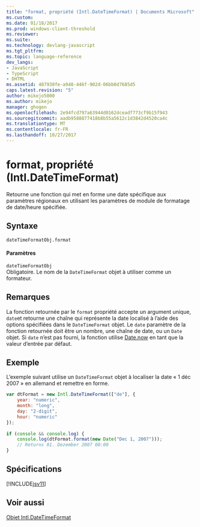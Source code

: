 ```yaml
---
title: "format, propriété (Intl.DateTimeFormat) | Documents Microsoft"
ms.custom: 
ms.date: 01/18/2017
ms.prod: windows-client-threshold
ms.reviewer: 
ms.suite: 
ms.technology: devlang-javascript
ms.tgt_pltfrm: 
ms.topic: language-reference
dev_langs:
- JavaScript
- TypeScript
- DHTML
ms.assetid: 487930fe-a948-446f-902d-06bb0d7685d5
caps.latest.revision: "5"
author: mikejo5000
ms.author: mikejo
manager: ghogen
ms.openlocfilehash: 2e94fcd797a63944d0162dceadf773cf9b15f943
ms.sourcegitcommit: aadb9588877418b8b55a5612c1d3842d4520ca4c
ms.translationtype: MT
ms.contentlocale: fr-FR
ms.lasthandoff: 10/27/2017
---
```

# <a name="format-property-intldatetimeformat"></a>format, propriété (Intl.DateTimeFormat)
Retourne une fonction qui met en forme une date spécifique aux paramètres régionaux en utilisant les paramètres de module de formatage de date/heure spécifiée.  
  
## <a name="syntax"></a>Syntaxe  
  
```  
dateTimeFormatObj.format  
```  
  
#### <a name="parameters"></a>Paramètres  
 `dateTimeFormatObj`  
 Obligatoire. Le nom de la `DateTimeFormat` objet à utiliser comme un formateur.  
  
## <a name="remarks"></a>Remarques  
 La fonction retournée par le `format` propriété accepte un argument unique, `date`et retourne une chaîne qui représente la date localisé à l’aide des options spécifiées dans le `DateTimeFormat` objet. Le `date` paramètre de la fonction retournée doit être un nombre, une chaîne de date, ou un `Date` objet. Si `date` n’est pas fourni, la fonction utilise [Date.now](../../javascript/reference/date-now-function-javascript.md) en tant que la valeur d’entrée par défaut.  
  
## <a name="example"></a>Exemple  
 L’exemple suivant utilise un `DateTimeFormat` objet à localiser la date « 1 déc 2007 » en allemand et remettre en forme.  
  
```JavaScript  
var dtFormat = new Intl.DateTimeFormat(["de"], {  
    year: "numeric",  
    month: "long",  
    day: "2-digit",  
    hour: "numeric"  
});  
  
if (console && console.log) {  
    console.log(dtFormat.format(new Date("Dec 1, 2007")));  
    // Returns 01. Dezember 2007 00:00  
}  
```  
  
## <a name="requirements"></a>Spécifications  
 [!INCLUDE[jsv11](../../javascript/reference/includes/jsv11-md.md)]  
  
## <a name="see-also"></a>Voir aussi  
 [Objet Intl.DateTimeFormat](../../javascript/reference/intl-datetimeformat-object-javascript.md)